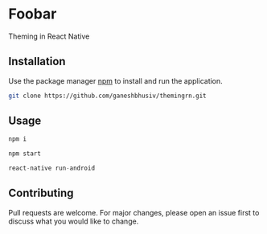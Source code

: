 # Foobar

Theming in React Native

## Installation

Use the package manager [npm](https://www.npmjs.com/) to install and run the application.

```bash
git clone https://github.com/ganeshbhusiv/themingrn.git
```

## Usage

```javascript
npm i

npm start

react-native run-android
```

## Contributing
Pull requests are welcome. For major changes, please open an issue first to discuss what you would like to change.
